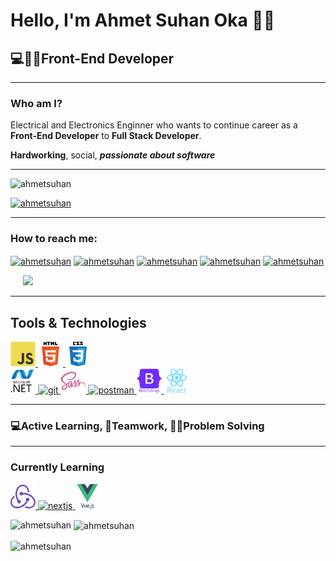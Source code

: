 <h1>Hello, I'm Ahmet Suhan Oka 🙋‍♂️</h1>
<h2>💻👨‍💻Front-End Developer</h2>
<hr>

<h3>Who am I?</h3>
<p>Electrical and Electronics Enginner who wants to continue career as a <strong>Front-End Developer</strong> to <strong>Full Stack Developer</strong>.</p>
<p><b>Hardworking</b>, social, <em><b>passionate about software</b></em></p>
<hr>
<p align="left"> <img src="https://komarev.com/ghpvc/?username=ahmetsuhanh&label=Profile%20views&color=0e75b6&style=flat" alt="ahmetsuhan" /> </p>

<p align="left"> <a href="https://github.com/ryo-ma/github-profile-trophy"><img src="https://github-profile-trophy.vercel.app/?username=ahmetsuhan" alt="ahmetsuhan" /></a> </p>
<hr>
<h3>How to reach me:</h3>

<p align="left">
  <a href="https://www.linkedin.com/in/ahmet-suhan-oka/" target="blank"
    ><img
      align="center"
      src="https://velanovascular.com/wp-content/uploads/2020/06/LinkedIn.png"
      alt="ahmetsuhan"
      height="30"
      width="30"
  /></a>
  <a href="https://ahmetsuhanoka.medium.com" target="blank"
    ><img
      align="center"
      src="https://cdn.jsdelivr.net/npm/simple-icons@3.0.1/icons/medium.svg"
      alt="ahmetsuhan"
      height="30"
      width="40"
  /></a>
  <a href="https://twitter.com/OkaAhmet" target="blank"
    ><img
      align="center"
      src="https://icons.iconarchive.com/icons/limav/flat-gradient-social/128/Twitter-icon.png"
      alt="ahmetsuhan"
      height="30"
      width="30"
  /></a>
  <a href="https://www.instagram.com/ahmetsuhanoka/" target="blank"
    ><img
      align="center"
      src="https://upload.wikimedia.org/wikipedia/commons/thumb/e/e7/Instagram_logo_2016.svg/1200px-Instagram_logo_2016.svg.png"
      alt="ahmetsuhan"
      height="30"
      width="30"
  /></a>
  <a href="https://www.hackerrank.com/ahmetsuhanoka0" target="blank"
    ><img
      align="center"
      src="https://cdn3.iconfinder.com/data/icons/logos-and-brands-adobe/512/160_Hackerrank-512.png"
      alt="ahmetsuhan"
      height="30"
      width="30"
  /></a>
</p>
</a>&nbsp;&nbsp;&nbsp;&nbsp;
<a href="mailto:ahmetsuhanoka0@gmail.com"><img src="https://img.shields.io/badge/gmail-%23D14836.svg?&style=for-the-badge&logo=gmail&logoColor=white" /></a>&nbsp;&nbsp;&nbsp;&nbsp;
<hr>

<h2>Tools & Technologies</h2>
<p>
   <a href="https://developer.mozilla.org/en-US/docs/Web/JavaScript"
    target="_blank"
  >
    <img
      src="https://raw.githubusercontent.com/devicons/devicon/master/icons/javascript/javascript-original.svg"
      alt="javascript"
      width="40"
      height="40"
    />
  </a>
   <a href="https://www.w3.org/html/" target="_blank">
    <img
      src="https://raw.githubusercontent.com/devicons/devicon/master/icons/html5/html5-original-wordmark.svg"
      alt="html5"
      width="40"
      height="40"
    />
  </a>
   <a href="https://www.w3schools.com/css/" target="_blank">
    <img
      src="https://raw.githubusercontent.com/devicons/devicon/master/icons/css3/css3-original-wordmark.svg"
      alt="css3"
      width="40"
      height="40"
    />
  </a>
   <br>
   <a href="https://dotnet.microsoft.com/" target="_blank">
    <img
      src="https://raw.githubusercontent.com/devicons/devicon/master/icons/dot-net/dot-net-original-wordmark.svg"
      alt="dotnet"
      width="40"
      height="40"
    />
  </a>
   <a href="https://git-scm.com/" target="_blank">
    <img
      src="https://www.vectorlogo.zone/logos/git-scm/git-scm-icon.svg"
      alt="git"
      width="40"
      height="40"
    />
  </a>
  <a href="https://sass-lang.com" target="_blank">
    <img
      src="https://raw.githubusercontent.com/devicons/devicon/master/icons/sass/sass-original.svg"
      alt="sass"
      width="40"
      height="40"
    />
  </a>
   <a href="https://postman.com" target="_blank">
    <img
      src="https://www.vectorlogo.zone/logos/getpostman/getpostman-icon.svg"
      alt="postman"
      width="40"
      height="40"
    />
  </a>
   <a href="https://getbootstrap.com" target="_blank">
    <img
      src="https://raw.githubusercontent.com/devicons/devicon/master/icons/bootstrap/bootstrap-plain-wordmark.svg"
      alt="bootstrap"
      width="40"
      height="40"
    />
  </a>
   <a href="https://reactjs.org/" target="_blank">
    <img
      src="https://raw.githubusercontent.com/devicons/devicon/master/icons/react/react-original-wordmark.svg"
      alt="react"
      width="40"
      height="40"
    />
  </a>
  
   
</p> 

<hr>

<h3>💻Active Learning, 🤝Teamwork, 👨‍💻Problem Solving</h3> 
<hr>

<h3>Currently Learning</h3>
 <p><a href="https://redux.js.org" target="_blank">
    <img
      src="https://raw.githubusercontent.com/devicons/devicon/master/icons/redux/redux-original.svg"
      alt="redux"
      width="40"
      height="40"
    />
  </a>
  <a href="https://nextjs.org/" target="_blank">
    <img
      src="https://cdn.worldvectorlogo.com/logos/nextjs-3.svg"
      alt="nextjs"
      width="40"
      height="40"
    />
  </a>
  <a href="https://vuejs.org/" target="_blank">
    <img
      src="https://raw.githubusercontent.com/devicons/devicon/master/icons/vuejs/vuejs-original-wordmark.svg"
      alt="vuejs"
      width="40"
      height="40"
    />
  </a>
   </p>
 

<p><img align="left" src="https://github-readme-stats.vercel.app/api/top-langs?username=ahmetsuhan&show_icons=true&locale=en&layout=compact" alt="ahmetsuhan" /></p>

<p>&nbsp;<img align="center" src="https://github-readme-stats.vercel.app/api?username=ahmetsuhan&show_icons=true&locale=en" alt="ahmetsuhan" /></p>

<p><img align="center" src="https://github-readme-streak-stats.herokuapp.com/?user=ahmetsuhan&" alt="ahmetsuhan" /></p>
